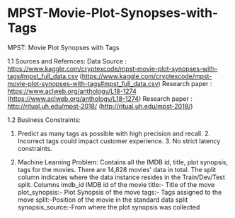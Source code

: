 # MPST-Movie-Plot-Synopses-with-Tags
MPST: Movie Plot Synopses with Tags

1.1 Sources and Refernces:
Data Source : https://www.kaggle.com/cryptexcode/mpst-movie-plot-synopses-with-tags#mpst_full_data.csv (https://www.kaggle.com/cryptexcode/mpst-movie-plot-synopses-with-tags#mpst_full_data.csv)
Research paper : https://www.aclweb.org/anthology/L18-1274 (https://www.aclweb.org/anthology/L18-1274)
Research paper : http://ritual.uh.edu/mpst-2018/ (http://ritual.uh.edu/mpst-2018/)

1.2 Business Constraints:
1. Predict as many tags as possible with high precision and recall. 2. Incorrect tags could impact customer experience. 3. No strict latency constraints.

2. Machine Learning Problem:
Contains all the IMDB id, title, plot synopsis, tags for the movies. There are 14,828 movies' data in total. The split column indicates where the data instance resides in the Train/Dev/Test split.
Columns imdb_id
IMDB id of the movie title:- Title of the move
plot_synopsis:- Plot Synopsis of the move
tags:- Tags assigned to the move
split:-Position of the movie in the standard data split
synopsis_source:-From where the plot synopsis was collected
